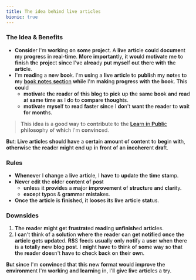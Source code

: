 ```yaml
---
title: The idea behind live articles
bionic: true
---
```


### **Th**e **Ide**a & **Benefi**ts

- **Consid**er I'm **worki**ng **o**n **som**e **proje**ct. A **liv**e **artic**le **cou**ld **docume**nt **m**y **progre**ss **i**n **rea**l-**tim**e. **Mor**e **important**ly, **i**t **wou**ld **motiva**te **m**e **t**o **fini**sh **th**e **proje**ct **sin**ce I'**v**e **alrea**dy **pu**t **myse**lf **ou**t **the**re **wit**h **th**e **artic**le.
- I'm **readi**ng a **ne**w **boo**k. I'm **usi**ng a **liv**e **artic**le **t**o **publi**sh **m**y **not**es **t**o **m**y [**boo**k **not**es **secti**on](/books) **whi**le I'm **maki**ng **progre**ss **wit**h **th**e **boo**k. **Thi**s **cou**ld
  - **motiva**te **th**e **read**er **o**f **thi**s **blo**g **t**o **pic**k **u**p **th**e **sam**e **boo**k **an**d **rea**d **a**t **sam**e **tim**e **a**s I **d**o **t**o **compa**re **though**ts.
  - **motiva**te **myse**lf **t**o **rea**d **fast**er **sin**ce I **do**n't **wan**t **th**e **read**er **t**o **wai**t **fo**r **mont**hs.

> **Thi**s **ide**a **i**s a **goo**d **wa**y **t**o **contribu**te **t**o **th**e [**Lea**rn **i**n **Publ**ic](https://www.swyx.io/writing/learn-in-public/) **philosop**hy **o**f **whi**ch I'm **convinc**ed.

**Bu**t: **Liv**e **articl**es **shou**ld **hav**e a **certa**in **amou**nt **o**f **conte**nt **t**o **beg**in **wit**h, **otherwi**se **th**e **read**er **mig**ht **en**d **u**p **i**n **fro**nt **o**f **a**n **incohere**nt **dra**ft.

### **Rul**es

- **Whenev**er I **chan**ge a **liv**e **artic**le, I **hav**e **t**o **upda**te **th**e **tim**e **sta**mp.
- **Nev**er **edi**t **th**e **old**er **conte**nt **o**f **pos**t
  - **unle**ss **i**t **provid**es a **maj**or **improveme**nt **o**f **structu**re **an**d **clari**ty.
  - **exce**pt **typ**os & **gramm**ar **mistak**es.
- **Onc**e **th**e **artic**le **i**s **finish**ed, **i**t **loos**es **it**s **liv**e **artic**le **stat**us.

### **Downsid**es

1.  **Th**e **read**er **mig**ht **ge**t **frustrat**ed **readi**ng **unfinish**ed **articl**es.
2.  I **ca**n't **thi**nk **o**f a **soluti**on **whe**re **th**e **read**er **ca**n **ge**t **notifi**ed **onc**e **th**e **artic**le **get**s **updat**ed. **RS**S **fee**ds **usual**ly **onl**y **noti**fy a **use**r **whe**n **the**re **i**s a **total**ly **ne**w **blo**g **pos**t. I **mig**ht **hav**e **t**o **thi**nk **o**f **som**e **wa**y **s**o **tha**t **th**e **read**er **doe**sn't **hav**e **t**o **che**ck **bac**k **o**n **the**ir **ow**n.

**Bu**t **sin**ce I'm **convinc**ed **tha**t **thi**s **ne**w **form**at **wou**ld **impro**ve **th**e **environme**nt I'm **worki**ng **an**d **learni**ng **i**n, I'**l**l **giv**e **liv**e **articl**es a **tr**y.
